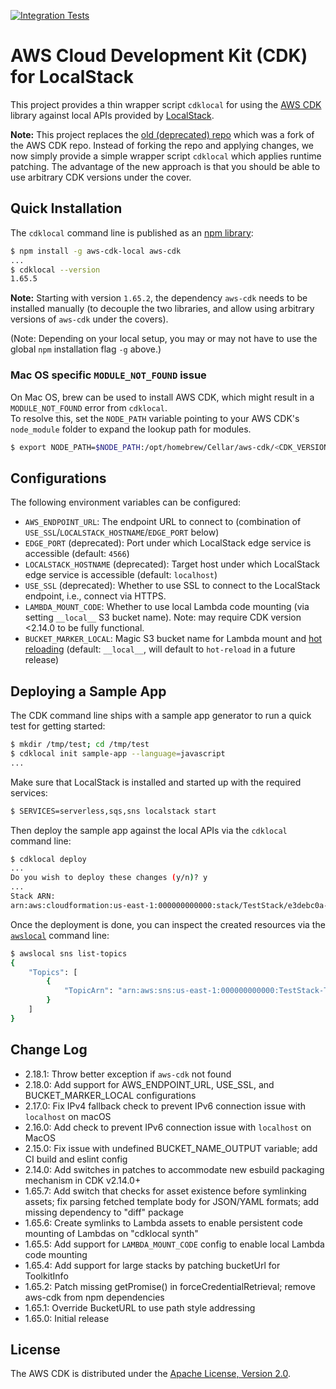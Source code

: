 [![Integration Tests](https://github.com/localstack/aws-cdk-local/actions/workflows/build.yml/badge.svg)](https://github.com/localstack/aws-cdk-local/actions/workflows/build.yml)

# AWS Cloud Development Kit (CDK) for LocalStack

This project provides a thin wrapper script `cdklocal` for using the [AWS CDK](https://github.com/aws/aws-cdk) library against local APIs provided by [LocalStack](https://github.com/localstack/localstack).

**Note:** This project replaces the [old (deprecated) repo](https://github.com/localstack/aws-cdk) which was a fork of the AWS CDK repo. Instead of forking the repo and applying changes, we now simply provide a simple wrapper script `cdklocal` which applies runtime patching. The advantage of the new approach is that you should be able to use arbitrary CDK versions under the cover.

## Quick Installation

The `cdklocal` command line is published as an [npm library](https://www.npmjs.com/package/aws-cdk-local):
```bash
$ npm install -g aws-cdk-local aws-cdk
...
$ cdklocal --version
1.65.5
```

**Note:** Starting with version `1.65.2`, the dependency `aws-cdk` needs to be installed manually
(to decouple the two libraries, and allow using arbitrary versions of `aws-cdk` under the covers).

(Note: Depending on your local setup, you may or may not have to use the global `npm` installation flag `-g` above.)

### Mac OS specific `MODULE_NOT_FOUND` issue
On Mac OS, brew can be used to install AWS CDK, which might result in a `MODULE_NOT_FOUND` error from `cdklocal`.  
To resolve this, set the `NODE_PATH` variable pointing to your AWS CDK's `node_module` folder to expand the lookup path for modules.
```bash
$ export NODE_PATH=$NODE_PATH:/opt/homebrew/Cellar/aws-cdk/<CDK_VERSION>/libexec/lib/node_modules
```

## Configurations

The following environment variables can be configured:

* `AWS_ENDPOINT_URL`: The endpoint URL to connect to (combination of `USE_SSL`/`LOCALSTACK_HOSTNAME`/`EDGE_PORT` below)
* `EDGE_PORT` (deprecated): Port under which LocalStack edge service is accessible (default: `4566`)
* `LOCALSTACK_HOSTNAME` (deprecated): Target host under which LocalStack edge service is accessible (default: `localhost`)
* `USE_SSL` (deprecated): Whether to use SSL to connect to the LocalStack endpoint, i.e., connect via HTTPS.
* `LAMBDA_MOUNT_CODE`: Whether to use local Lambda code mounting (via setting `__local__` S3 bucket name). Note: may require CDK version <2.14.0 to be fully functional.
* `BUCKET_MARKER_LOCAL`: Magic S3 bucket name for Lambda mount and [hot reloading](https://docs.localstack.cloud/user-guide/tools/lambda-tools/hot-reloading) (default: `__local__`, will default to `hot-reload` in a future release)

## Deploying a Sample App

The CDK command line ships with a sample app generator to run a quick test for getting started:
```bash
$ mkdir /tmp/test; cd /tmp/test
$ cdklocal init sample-app --language=javascript
...
```

Make sure that LocalStack is installed and started up with the required services:
```bash
$ SERVICES=serverless,sqs,sns localstack start
```

Then deploy the sample app against the local APIs via the `cdklocal` command line:
```bash
$ cdklocal deploy
...
Do you wish to deploy these changes (y/n)? y
...
Stack ARN:
arn:aws:cloudformation:us-east-1:000000000000:stack/TestStack/e3debc0a-311e-4968-8230-ed78f89cb614
```

Once the deployment is done, you can inspect the created resources via the [`awslocal`](https://github.com/localstack/awscli-local) command line:
```bash
$ awslocal sns list-topics
{
    "Topics": [
        {
            "TopicArn": "arn:aws:sns:us-east-1:000000000000:TestStack-TestTopic339EC197-79F43WWCCS4Z"
        }
    ]
}
```

## Change Log

* 2.18.1: Throw better exception if `aws-cdk` not found
* 2.18.0: Add support for AWS_ENDPOINT_URL, USE_SSL, and BUCKET_MARKER_LOCAL configurations
* 2.17.0: Fix IPv4 fallback check to prevent IPv6 connection issue with `localhost` on macOS
* 2.16.0: Add check to prevent IPv6 connection issue with `localhost` on MacOS
* 2.15.0: Fix issue with undefined BUCKET_NAME_OUTPUT variable; add CI build and eslint config
* 2.14.0: Add switches in patches to accommodate new esbuild packaging mechanism in CDK v2.14.0+
* 1.65.7: Add switch that checks for asset existence before symlinking assets; fix parsing fetched template body for JSON/YAML formats; add missing dependency to "diff" package
* 1.65.6: Create symlinks to Lambda assets to enable persistent code mounting of Lambdas on "cdklocal synth"
* 1.65.5: Add support for `LAMBDA_MOUNT_CODE` config to enable local Lambda code mounting
* 1.65.4: Add support for large stacks by patching bucketUrl for ToolkitInfo
* 1.65.2: Patch missing getPromise() in forceCredentialRetrieval; remove aws-cdk from npm dependencies
* 1.65.1: Override BucketURL to use path style addressing
* 1.65.0: Initial release

## License

The AWS CDK is distributed under the [Apache License, Version 2.0](https://www.apache.org/licenses/LICENSE-2.0).
